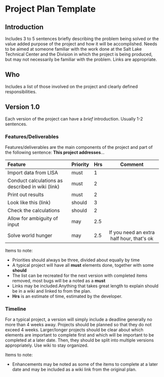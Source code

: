 # Project Plan Template

## Introduction

Includes 3 to 5 sentences briefly describing the problem being solved or the value added purpose of the project and how it will be accomplished. Needs to be aimed at someone familiar with the work done at the Salt Lake Technical Center and the Division in which the project is being produced, but may not necessarily be familiar with the problem. Links are appropriate.

## Who

Includes a list of those involved on the project and clearly defined responsibilities.

## Version 1.0

Each version of the project can have a *brief* introduction. Usually 1-2 sentences. 

### Features/Deliverables

Features/deliverables are the main components of the project and part of the following sentence: **This project addresses**...

| Feature | Priority |Hrs| Comment |
| :----------------------------------- |:-----|:-----| :-----------------------------------:|
| Import data from LISA |must|1||
| Conduct calculations as described in wiki (link)|must|2||
| Print out results |must|2||
| Look like this (link) |should|3||
| Check the calculations |should|2||
| Allow for ambiguity of input |may|2.5||
| Solve world hunger |may|2.5| If you need an extra half hour, that's ok|

Items to note:
* Priorities should always be three, divided about equally by time
* A typical project will have all **must** elements done, together with some **should**
* The list can be recreated for the next version with completed items removed, most bugs will be a noted as a **must**
* Links may be included.Anything that takes great length to explain should be in a wiki and linked to from the plan.
* **Hrs** is an estimate of time, estimated by the developer. 

### Timeline

For a typical project, a version will simply include a deadline generally no more than 4 weeks away. Projects should be planned so that they do not exceed 4 weeks. Larger/longer projects should be clear about which elements are important to complete first and which will be important to be completed at a later date. Then, they should be split into multiple versions appropriately. Use wiki to stay organized.

Items to note:
* Enhancements may be noted as some of the items to complete at a later date and may be included as a wiki link from the original plan.
